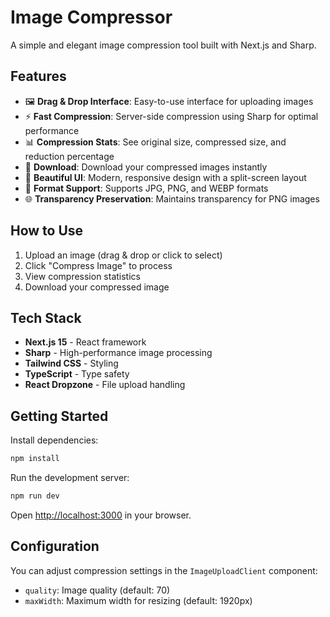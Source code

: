 # Image Compressor

A simple and elegant image compression tool built with Next.js and Sharp.

## Features

- 🖼️ **Drag & Drop Interface**: Easy-to-use interface for uploading images
- ⚡ **Fast Compression**: Server-side compression using Sharp for optimal performance
- 📊 **Compression Stats**: See original size, compressed size, and reduction percentage
- 💾 **Download**: Download your compressed images instantly
- 🎨 **Beautiful UI**: Modern, responsive design with a split-screen layout
- 🔄 **Format Support**: Supports JPG, PNG, and WEBP formats
- 🌐 **Transparency Preservation**: Maintains transparency for PNG images

## How to Use

1. Upload an image (drag & drop or click to select)
2. Click "Compress Image" to process
3. View compression statistics
4. Download your compressed image

## Tech Stack

- **Next.js 15** - React framework
- **Sharp** - High-performance image processing
- **Tailwind CSS** - Styling
- **TypeScript** - Type safety
- **React Dropzone** - File upload handling

## Getting Started

Install dependencies:

```bash
npm install
```

Run the development server:

```bash
npm run dev
```

Open [http://localhost:3000](http://localhost:3000) in your browser.

## Configuration

You can adjust compression settings in the `ImageUploadClient` component:

- `quality`: Image quality (default: 70)
- `maxWidth`: Maximum width for resizing (default: 1920px)
